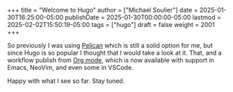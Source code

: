 +++
title = "Welcome to Hugo"
author = ["Michael Soulier"]
date = 2025-01-30T16:25:00-05:00
publishDate = 2025-01-30T00:00:00-05:00
lastmod = 2025-02-02T15:50:19-05:00
tags = ["hugo"]
draft = false
weight = 2001
+++

So previously I was using [Pelican](https://getpelican.com/) which is still a solid option for me, but since Hugo is so popular I thought that I would take a look at it. That, and a workflow publish from [Org mode](https://orgmode.org/), which is now available with support in Emacs, NeoVim, and even some in VSCode.

Happy with what I see so far. Stay tuned.
